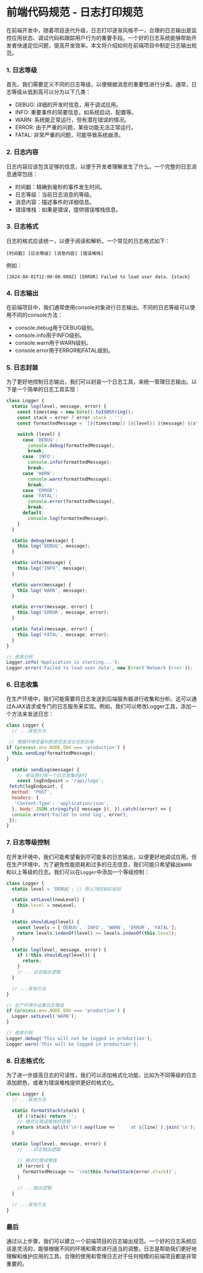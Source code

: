 # 前端代码规范 - 日志打印规范

在前端开发中，随着项目迭代升级，日志打印逐渐风格不一，合理的日志输出是监控应用状态、调试代码和跟踪用户行为的重要手段。一个好的日志系统能够帮助开发者快速定位问题，提高开发效率。本文将介绍如何在前端项目中制定日志输出规范。

### **1. 日志等级**

首先，我们需要定义不同的日志等级，以便根据消息的重要性进行分类。通常，日志等级从低到高可以分为以下几类：

- DEBUG: 详细的开发时信息，用于调试应用。
- INFO: 重要事件的简要信息，如系统启动、配置等。
- WARN: 系统能正常运行，但有潜在错误的情况。
- ERROR: 由于严重的问题，某些功能无法正常运行。
- FATAL: 非常严重的问题，可能导致系统崩溃。

### **2. 日志内容**

日志内容应该包含足够的信息，以便于开发者理解发生了什么。一个完整的日志消息通常包括：

- 时间戳：精确到毫秒的事件发生时间。
- 日志等级：当前日志消息的等级。
- 消息内容：描述事件的详细信息。
- 错误堆栈：如果是错误，提供错误堆栈信息。

### **3. 日志格式**

日志的格式应该统一，以便于阅读和解析。一个常见的日志格式如下：

```
[时间戳] [日志等级] [消息内容] [错误堆栈]
```

例如：

```
[2024-04-01T12:00:00.000Z] [ERROR] Failed to load user data. {stack}
```

### **4. 日志输出**

在前端项目中，我们通常使用console对象进行日志输出。不同的日志等级可以使用不同的console方法：

- console.debug用于DEBUG级别。
- console.info用于INFO级别。
- console.warn用于WARN级别。
- console.error用于ERROR和FATAL级别。

### **5. 日志封装**

为了更好地控制日志输出，我们可以封装一个日志工具，来统一管理日志输出。以下是一个简单的日志工具实现：

```js
class Logger {
  static log(level, message, error) {
    const timestamp = new Date().toISOString();
    const stack = error ? error.stack : '';
    const formattedMessage = `[${timestamp}] [${level}] ${message} ${stack}`;

    switch (level) {
      case 'DEBUG':
        console.debug(formattedMessage);
        break;
      case 'INFO':
        console.info(formattedMessage);
        break;
      case 'WARN':
        console.warn(formattedMessage);
        break;
      case 'ERROR':
      case 'FATAL':
        console.error(formattedMessage);
        break;
      default:
        console.log(formattedMessage);
    }
  }

  static debug(message) {
    this.log('DEBUG', message);
  }

  static info(message) {
    this.log('INFO', message);
  }

  static warn(message) {
    this.log('WARN', message);
  }

  static error(message, error) {
    this.log('ERROR', message, error);
  }

  static fatal(message, error) {
    this.log('FATAL', message, error);
  }
}

// 使用示例
Logger.info('Application is starting...');
Logger.error('Failed to load user data', new Error('Network Error'));
```

### **6. 日志收集**

在生产环境中，我们可能需要将日志发送到后端服务器进行收集和分析。这可以通过AJAX请求或专门的日志服务来实现。例如，我们可以修改Logger工具，添加一个方法来发送日志：

```js
class Logger {
  // ...其他方法

 // 根据环境变量判断是否发送日志到后端
if (process.env.NODE_ENV === 'production') {
  this.sendLog(formattedMessage);
}

  static sendLog(message) {
    // 假设我们有一个日志收集的API
    const logEndpoint = '/api/logs';
 fetch(logEndpoint, {
  method: 'POST', 
  headers: {
   'Content-Type': 'application/json', 
  }, body: JSON.stringify({ message }), }).catch((error) => {
  console.error('Failed to send log', error); 
 });
}
```

### **7. 日志等级控制**

在开发环境中，我们可能希望看到尽可能多的日志输出，以便更好地调试应用。但在生产环境中，为了避免性能损耗和过多的日志信息，我们可能只希望输出`WARN`和以上等级的日志。我们可以在`Logger`中添加一个等级控制：

```js
class Logger {
  static level = 'DEBUG'; // 默认为DEBUG级别

  static setLevel(newLevel) {
    this.level = newLevel;
  }

  static shouldLog(level) {
    const levels = ['DEBUG', 'INFO', 'WARN', 'ERROR', 'FATAL'];
    return levels.indexOf(level) >= levels.indexOf(this.level);
  }

  static log(level, message, error) {
    if (!this.shouldLog(level)) {
      return;
    }
    // ...日志输出逻辑
  }

  // ...其他方法
}

// 生产环境中设置日志等级
if (process.env.NODE_ENV === 'production') {
  Logger.setLevel('WARN');
}

// 使用示例
Logger.debug('This will not be logged in production');
Logger.warn('This will be logged in production');
```

### **8. 日志格式化**

为了进一步提高日志的可读性，我们可以添加格式化功能，比如为不同等级的日志添加颜色，或者为错误堆栈提供更好的格式化。

```js
class Logger {
  // ...其他方法

  static formatStack(stack) {
    if (!stack) return '';
    // 格式化错误堆栈的逻辑
    return stack.split('\n').map(line => `    at ${line}`).join('\n');
  }

  static log(level, message, error) {
    // ...日志输出逻辑

    // 格式化错误堆栈
    if (error) {
      formattedMessage += `\n${this.formatStack(error.stack)}`;
    }

    // ...输出逻辑
  }

  // ...其他方法
}
```

### **最后**

通过以上步骤，我们可以建立一个前端项目的日志输出规范。一个好的日志系统应该是灵活的，能够根据不同的环境和需求进行适当的调整。日志是帮助我们更好地理解和维护应用的工具，合理的使用和管理日志对于任何规模的前端项目都是非常重要的。